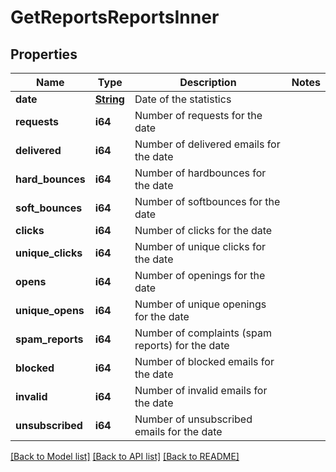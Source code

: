 # GetReportsReportsInner

## Properties

Name | Type | Description | Notes
------------ | ------------- | ------------- | -------------
**date** | [**String**](string.md) | Date of the statistics | 
**requests** | **i64** | Number of requests for the date | 
**delivered** | **i64** | Number of delivered emails for the date | 
**hard_bounces** | **i64** | Number of hardbounces for the date | 
**soft_bounces** | **i64** | Number of softbounces for the date | 
**clicks** | **i64** | Number of clicks for the date | 
**unique_clicks** | **i64** | Number of unique clicks for the date | 
**opens** | **i64** | Number of openings for the date | 
**unique_opens** | **i64** | Number of unique openings for the date | 
**spam_reports** | **i64** | Number of complaints (spam reports) for the date | 
**blocked** | **i64** | Number of blocked emails for the date | 
**invalid** | **i64** | Number of invalid emails for the date | 
**unsubscribed** | **i64** | Number of unsubscribed emails for the date | 

[[Back to Model list]](../README.md#documentation-for-models) [[Back to API list]](../README.md#documentation-for-api-endpoints) [[Back to README]](../README.md)


